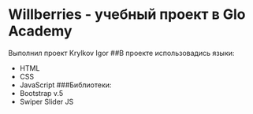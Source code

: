 # Willberries - учебный проект в Glo Academy
Выполнил проект Krylkov Igor
##В проекте использовадись языки:
- HTML
- CSS
- JavaScript
###Библиотеки:
- Bootstrap v.5
- Swiper Slider JS
